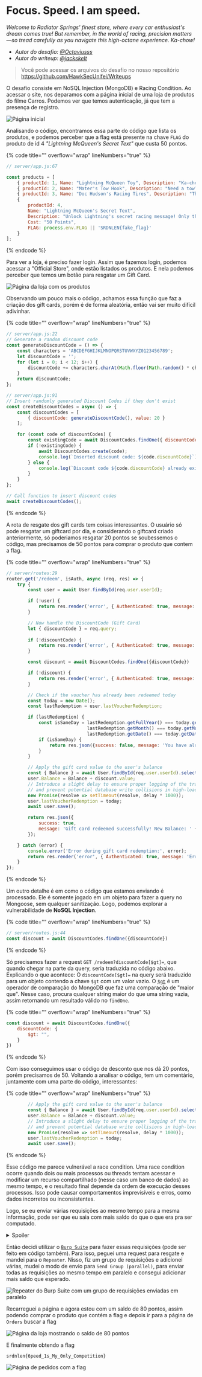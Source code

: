 # Focus. Speed. I am speed.

*Welcome to Radiator Springs' finest store, where every car enthusiast's dream comes true! But remember, in the world of racing, precision matters—so tread carefully as you navigate this high-octane experience. Ka-chow!*

- *Autor do desafio: [@Octaviusss](https://github.com/Octaviusss)*
- *Autor do writeup: [@jackskelt](https://github.com/jackskelt)*

> Você pode acessar os arquivos do desafio no nosso repositório
> <https://github.com/HawkSecUnifei/Writeups>


O desafio consiste em NoSQL Injection (MongoDB) e Racing Condition. Ao acessar o site, nos deparamos com a página inicial de uma loja de produtos do filme Carros. Podemos ver que temos autenticação, já que tem a presença de registro.

![Página inicial](images/home-page.png)


Analisando o código, encontramos essa parte do código que lista os produtos, e podemos perceber que a flag está presente na chave `FLAG` do produto de id 4 *"Lightning McQueen's Secret Text"* que custa 50 pontos.

{% code title="" overflow="wrap" lineNumbers="true" %}

```js
// server/app.js:67

const products = [
    { productId: 1, Name: "Lightning McQueen Toy", Description: "Ka-chow! This toy goes as fast as Lightning himself.", Cost: "Free" },
    { productId: 2, Name: "Mater's Tow Hook", Description: "Need a tow? Mater's here to save the day (with a little dirt on the side).", Cost: "1 Point" },
    { productId: 3, Name: "Doc Hudson's Racing Tires", Description: "They're not just any tires, they're Doc Hudson's tires. Vintage!", Cost: "2 Points" },
    { 
        productId: 4, 
        Name: "Lightning McQueen's Secret Text", 
        Description: "Unlock Lightning's secret racing message! Only the fastest get to know the hidden code.", 
        Cost: "50 Points", 
        FLAG: process.env.FLAG || 'SRDNLEN{fake_flag}' 
    }
];
```

{% endcode %}

Para ver a loja, é preciso fazer login. Assim que fazemos login, podemos acessar a "Official Store", onde estão listados os produtos. E nela podemos perceber que temos um botão para resgatar um Gift Card.

![Página da loja com os produtos](images/store-page.png)


Observando um pouco mais o código, achamos essa função que faz a criação dos gift cards, porém é de forma aleatória, então vai ser muito difícil adivinhar.

{% code title="" overflow="wrap" lineNumbers="true" %}

```js
// server/app.js:22
// Generate a random discount code
const generateDiscountCode = () => {
    const characters = 'ABCDEFGHIJKLMNOPQRSTUVWXYZ0123456789';
    let discountCode = '';
    for (let i = 0; i < 12; i++) {
        discountCode += characters.charAt(Math.floor(Math.random() * characters.length));
    }
    return discountCode;
};

// server/app.js:91
// Insert randomly generated Discount Codes if they don't exist
const createDiscountCodes = async () => {
    const discountCodes = [
        { discountCode: generateDiscountCode(), value: 20 }
    ];

    for (const code of discountCodes) {
        const existingCode = await DiscountCodes.findOne({ discountCode: code.discountCode });
        if (!existingCode) {
            await DiscountCodes.create(code);
            console.log(`Inserted discount code: ${code.discountCode}`);
        } else {
            console.log(`Discount code ${code.discountCode} already exists.`);
        }
    }
};

// Call function to insert discount codes
await createDiscountCodes();
```

{% endcode %}

A rota de resgate dos gift cards tem coisas interessantes. O usuário só pode resgatar um giftcard por dia, e considerando o giftcard criado anteriormente, só poderiamos resgatar 20 pontos se soubessemos o código, mas precisamos de 50 pontos para comprar o produto que contem a flag.

{% code title="" overflow="wrap" lineNumbers="true" %}

```js
// server/routes:29
router.get('/redeem', isAuth, async (req, res) => {
    try {
        const user = await User.findById(req.user.userId);

        if (!user) {
            return res.render('error', { Authenticated: true, message: 'User not found' });
        }

        // Now handle the DiscountCode (Gift Card)
        let { discountCode } = req.query;
        
        if (!discountCode) {
            return res.render('error', { Authenticated: true, message: 'Discount code is required!' });
        }

        const discount = await DiscountCodes.findOne({discountCode})

        if (!discount) {
            return res.render('error', { Authenticated: true, message: 'Invalid discount code!' });
        }

        // Check if the voucher has already been redeemed today
        const today = new Date();
        const lastRedemption = user.lastVoucherRedemption;

        if (lastRedemption) {
            const isSameDay = lastRedemption.getFullYear() === today.getFullYear() &&
                              lastRedemption.getMonth() === today.getMonth() &&
                              lastRedemption.getDate() === today.getDate();
            if (isSameDay) {
                return res.json({success: false, message: 'You have already redeemed your gift card today!' });
            }
        }

        // Apply the gift card value to the user's balance
        const { Balance } = await User.findById(req.user.userId).select('Balance');
        user.Balance = Balance + discount.value;
        // Introduce a slight delay to ensure proper logging of the transaction 
        // and prevent potential database write collisions in high-load scenarios.
        new Promise(resolve => setTimeout(resolve, delay * 1000));
        user.lastVoucherRedemption = today;
        await user.save();

        return res.json({
            success: true,
            message: 'Gift card redeemed successfully! New Balance: ' + user.Balance // Send success message
        });

    } catch (error) {
        console.error('Error during gift card redemption:', error);
        return res.render('error', { Authenticated: true, message: 'Error redeeming gift card'});
    }
});
```

{% endcode %}

Um outro detalhe é em como o código que estamos enviando é processado. Ele é somente jogado em um objeto para fazer a query no Mongoose, sem qualquer sanitização. Logo, podemos explorar a vulnerabilidade de **NoSQL Injection**.

{% code title="" overflow="wrap" lineNumbers="true" %}

```js
// server/routes.js:44
const discount = await DiscountCodes.findOne({discountCode})
```

{% endcode %}

Só precisamos fazer a request `GET /redeem?discountCode[$gt]=`, que quando chegar na parte da query, seria traduzida no código abaixo. Explicando o que acontece: O `discountCode[$gt]=` na query será traduzido para um objeto contendo a chave `$gt` com um valor vazio. O [`$gt`](https://www.mongodb.com/docs/manual/reference/operator/query/gt/) é um operador de comparação do MongoDB que faz uma comparação de "maior que". Nesse caso, procura qualquer string maior do que uma string vazia, assim retornando um resultado válido no `findOne`.

{% code title="" overflow="wrap" lineNumbers="true" %}

```js
const discount = await DiscountCodes.findOne({
    discountCode: {
        $gt: "",
    }
})
```

{% endcode %}

Com isso conseguimos usar o código de desconto que nos dá 20 pontos, porém precisamos de 50. Voltando a analisar o código, tem um comentário, juntamente com uma parte do código, interessantes:

{% code title="" overflow="wrap" lineNumbers="true" %}

```js
        // Apply the gift card value to the user's balance
        const { Balance } = await User.findById(req.user.userId).select('Balance');
        user.Balance = Balance + discount.value;
        // Introduce a slight delay to ensure proper logging of the transaction 
        // and prevent potential database write collisions in high-load scenarios.
        new Promise(resolve => setTimeout(resolve, delay * 1000));
        user.lastVoucherRedemption = today;
        await user.save();
```

{% endcode %}

Esse código me parece vulnerável a race condition. Uma race condition ocorre quando dois ou mais processos ou threads tentam acessar e modificar um recurso compartilhado (nesse caso um banco de dados) ao mesmo tempo, e o resultado final depende da ordem de execução desses processos. Isso pode causar comportamentos imprevisíveis e erros, como dados incorretos ou inconsistentes.


Logo, se eu enviar várias requisições ao mesmo tempo para a mesma informação, pode ser que eu saia com mais saldo do que o que era pra ser computado.
<details>
<summary>Spoiler</summary>

O `new Promise` não tá fazendo nada ali já que não tem um await.
</details>

Então decidi utilizar o [`Burp Suite`](https://portswigger.net/burp) para fazer essas requisições (pode ser feito em código também).
Para isso, peguei uma request para resgate e mandei para o `Repeater`. Nisso, fiz um grupo de requisições e adicionei várias, mudei o modo de envio para `Send Group (parallel)`, para enviar todas as requisições ao mesmo tempo em paralelo e consegui adicionar mais saldo que esperado.

![Repeater do Burp Suite com um grupo de requisições enviadas em paralelo](images/burp-suite.png)

Recarreguei a página e agora estou com um saldo de 80 pontos, assim podendo comprar o produto que contém a flag e depois ir para a página de `Orders` buscar a flag

![Página da loja mostrando o saldo de 80 pontos](images/balance.png)

E finalmente obtendo a flag

```
srdnlen{6peed_1s_My_0nly_Competition}
```

![Página de pedidos com a flag](images/flag.png)